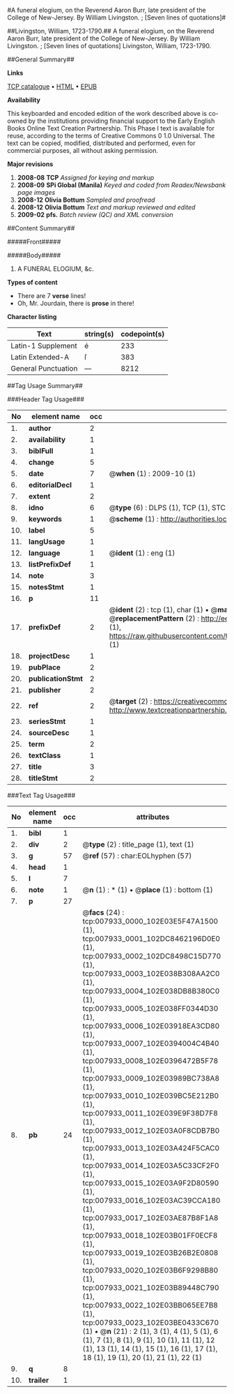 #A funeral elogium, on the Reverend Aaron Burr, late president of the College of New-Jersey. By William Livingston. ; [Seven lines of quotations]#

##Livingston, William, 1723-1790.##
A funeral elogium, on the Reverend Aaron Burr, late president of the College of New-Jersey. By William Livingston. ; [Seven lines of quotations]
Livingston, William, 1723-1790.

##General Summary##

**Links**

[TCP catalogue](http://www.ota.ox.ac.uk/tcp/)  • 
[HTML](http://tei.it.ox.ac.uk/tcp/Texts-HTML/free/N06/N06256.html)  • 
[EPUB](http://tei.it.ox.ac.uk/tcp/Texts-EPUB/free/N06/N06256.epub)

**Availability**

This keyboarded and encoded edition of the
	       work described above is co-owned by the institutions
	       providing financial support to the Early English Books
	       Online Text Creation Partnership. This Phase I text is
	       available for reuse, according to the terms of Creative
	       Commons 0 1.0 Universal. The text can be copied,
	       modified, distributed and performed, even for
	       commercial purposes, all without asking permission.

**Major revisions**

1. __2008-08__ __TCP__ *Assigned for keying and markup*
1. __2008-09__ __SPi Global (Manila)__ *Keyed and coded from Readex/Newsbank page images*
1. __2008-12__ __Olivia Bottum__ *Sampled and proofread*
1. __2008-12__ __Olivia Bottum__ *Text and markup reviewed and edited*
1. __2009-02__ __pfs.__ *Batch review (QC) and XML conversion*

##Content Summary##

#####Front#####

#####Body#####

1. A FUNERAL ELOGIUM, &c.

**Types of content**

  * There are 7 **verse** lines!
  * Oh, Mr. Jourdain, there is **prose** in there!

**Character listing**


|Text|string(s)|codepoint(s)|
|---|---|---|
|Latin-1 Supplement|é|233|
|Latin Extended-A|ſ|383|
|General Punctuation|—|8212|

##Tag Usage Summary##

###Header Tag Usage###

|No|element name|occ|attributes|
|---|---|---|---|
|1.|__author__|2||
|2.|__availability__|1||
|3.|__biblFull__|1||
|4.|__change__|5||
|5.|__date__|7| @__when__ (1) : 2009-10 (1)|
|6.|__editorialDecl__|1||
|7.|__extent__|2||
|8.|__idno__|6| @__type__ (6) : DLPS (1), TCP (1), STC (1), NOTIS (1), IMAGE-SET (1), EVANS-CITATION (1)|
|9.|__keywords__|1| @__scheme__ (1) : http://authorities.loc.gov/ (1)|
|10.|__label__|5||
|11.|__langUsage__|1||
|12.|__language__|1| @__ident__ (1) : eng (1)|
|13.|__listPrefixDef__|1||
|14.|__note__|3||
|15.|__notesStmt__|1||
|16.|__p__|11||
|17.|__prefixDef__|2| @__ident__ (2) : tcp (1), char (1)  •  @__matchPattern__ (2) : ([0-9\-]+):([0-9IVX]+) (1), (.+) (1)  •  @__replacementPattern__ (2) : http://eebo.chadwyck.com/downloadtiff?vid=$1&page=$2 (1), https://raw.githubusercontent.com/textcreationpartnership/Texts/master/tcpchars.xml#$1 (1)|
|18.|__projectDesc__|1||
|19.|__pubPlace__|2||
|20.|__publicationStmt__|2||
|21.|__publisher__|2||
|22.|__ref__|2| @__target__ (2) : https://creativecommons.org/publicdomain/zero/1.0/ (1), http://www.textcreationpartnership.org/docs/. (1)|
|23.|__seriesStmt__|1||
|24.|__sourceDesc__|1||
|25.|__term__|2||
|26.|__textClass__|1||
|27.|__title__|3||
|28.|__titleStmt__|2||


###Text Tag Usage###

|No|element name|occ|attributes|
|---|---|---|---|
|1.|__bibl__|1||
|2.|__div__|2| @__type__ (2) : title_page (1), text (1)|
|3.|__g__|57| @__ref__ (57) : char:EOLhyphen (57)|
|4.|__head__|1||
|5.|__l__|7||
|6.|__note__|1| @__n__ (1) : * (1)  •  @__place__ (1) : bottom (1)|
|7.|__p__|27||
|8.|__pb__|24| @__facs__ (24) : tcp:007933_0000_102E03E5F47A1500 (1), tcp:007933_0001_102DC8462196D0E0 (1), tcp:007933_0002_102DC8498C15D770 (1), tcp:007933_0003_102E038B308AA2C0 (1), tcp:007933_0004_102E038DB8B380C0 (1), tcp:007933_0005_102E038FF0344D30 (1), tcp:007933_0006_102E03918EA3CD80 (1), tcp:007933_0007_102E0394004C4B40 (1), tcp:007933_0008_102E0396472B5F78 (1), tcp:007933_0009_102E03989BC738A8 (1), tcp:007933_0010_102E039BC5E212B0 (1), tcp:007933_0011_102E039E9F38D7F8 (1), tcp:007933_0012_102E03A0F8CDB7B0 (1), tcp:007933_0013_102E03A424F5CAC0 (1), tcp:007933_0014_102E03A5C33CF2F0 (1), tcp:007933_0015_102E03A9F2D80590 (1), tcp:007933_0016_102E03AC39CCA180 (1), tcp:007933_0017_102E03AE87B8F1A8 (1), tcp:007933_0018_102E03B01FF0ECF8 (1), tcp:007933_0019_102E03B26B2E0808 (1), tcp:007933_0020_102E03B6F9298B80 (1), tcp:007933_0021_102E03B89448C790 (1), tcp:007933_0022_102E03BB065EE7B8 (1), tcp:007933_0023_102E03BE0433C670 (1)  •  @__n__ (21) : 2 (1), 3 (1), 4 (1), 5 (1), 6 (1), 7 (1), 8 (1), 9 (1), 10 (1), 11 (1), 12 (1), 13 (1), 14 (1), 15 (1), 16 (1), 17 (1), 18 (1), 19 (1), 20 (1), 21 (1), 22 (1)|
|9.|__q__|8||
|10.|__trailer__|1||
